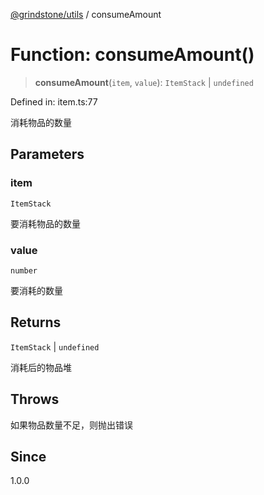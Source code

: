 [@grindstone/utils](../globals.md) / consumeAmount

# Function: consumeAmount()

> **consumeAmount**(`item`, `value`): `ItemStack` \| `undefined`

Defined in: item.ts:77

消耗物品的数量

## Parameters

### item

`ItemStack`

要消耗物品的数量

### value

`number`

要消耗的数量

## Returns

`ItemStack` \| `undefined`

消耗后的物品堆

## Throws

如果物品数量不足，则抛出错误

## Since

1.0.0
